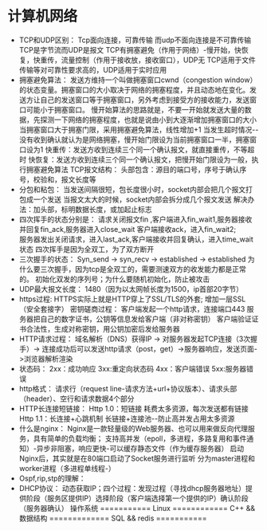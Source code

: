 计算机网络
============
* TCP和UDP区别： 
  Tcp面向连接，可靠传输 而udp不面向连接是不可靠传输
  TCP是字节流而UDP是报文
  TCP有拥塞避免（作用于网络）-慢开始，快恢复，快重传，流量控制（作用于接收放，接收窗口），UDP无 
  TCP适用于文件传输等对可靠性要求高的，UDP适用于实时应用 
* 拥塞避免算法： 
发送方维持一个叫做拥塞窗口cwnd（congestion window）的状态变量。拥塞窗口的大小取决于网络的拥塞程度，并且动态地在变化。发送方让自己的发送窗口等于拥塞窗口，另外考虑到接受方的接收能力，发送窗口可能小于拥塞窗口。 
慢开始算法的思路就是，不要一开始就发送大量的数据，先探测一下网络的拥塞程度，也就是说由小到大逐渐增加拥塞窗口的大小 
当拥塞窗口大于拥塞门限，采用拥塞避免算法，线性增加+1 
当发生超时情况--没有收到确认就认为是网络拥塞，慢开始门限设为当前拥塞窗口一半，拥塞窗口设为1 
快重传：发送方收到连续三个同一个确认报文，就直接重传，不等超时 
快恢复：发送方收到连续三个同一个确认报文，把慢开始门限设为一般，执行拥塞避免算法 
TCP报文结构： 
头部包含：源目的端口号，序号于确认序号，校验和，报文长度等 
* 分包和粘包： 
当发送间隔很短，包长度很小时，socket内部会把几个报文打包成一个发送 
当报文太大的时候，socket内部会拆分成几个报文发送 
解决办法：加头部，标明数据长度，或加起止标志 
* 四次挥手的状态分别是： 
请求关闭报文fin ,客户端进入fin_wait1,服务器接收并回复fin_ack,服务器进入close_wait 
客户端接收ack，进入fin_wait2;  
服务器发出关闭请求，进入last_ack,客户端接收并回复确认，进入time_wait状态 
四次挥手是因为全双工，为了双方断开 
* 三次握手的状态： 
Syn_send -> syn_recv -> established -> established 
为什么要三次握手，因为tcp是全双工的，需要测速双方的收发能力都是正常的。 
初始化双发的序列号；为什么要随机初始化，防止被攻击 
* UDP最大报文长度：
1480（因为以太网帧长度为1500，ip首部20字节） 
* https过程: 
HTTPS实际上就是HTTP穿上了SSL/TLS的外套; 增加一层SSL（安全套接字） 
密钥磋商过程： 
客户端发起一个http请求，连接端口443 
服务器把自己的数字证书，公钥等信息发给客户端（非对称密钥） 
客户端验证证书合法性，生成对称密钥，用公钥加密后发给服务器 
* HTTP请求过程： 
域名解析（DNS）获得IP -> 对服务器发起TCP连接（3次握手）-> 连接成功后可以发送http请求（post，get）->服务器响应，发送页面->浏览器解析渲染 
* 状态码： 
2xx：成功响应 3xx:重定向状态码 4xx：客户端错误 5xx:服务器错误 
* http格式： 
请求行（request line-请求方法+url+协议版本）、请求头部（header）、空行和请求数据4个部分 
* HTTP长连接短链接： 
Http 1.0：短链接 耗费太多资源，每次发送都有链接 
Http 1.1：长连接+心跳机制 
长链接+连接池--防止高并发占用太多资源 
* 什么是nginx： 
Nginx是一款轻量级的Web服务器、也可以用来做反向代理服务，具有简单的负载均衡； 
支持高并发（epoll，多进程，多路复用和事件通知）-异步非阻塞，响应更快-可以缓存静态文件（作为缓存服务器） 
启动Nginx后，其实就是在80端口启动了Socket服务进行监听 
分为master进程和worker进程（多进程单线程-） 
* Ospf,rip,stp的理解： 
* DHCP协议： 
动态获取IP；四个过程：发现过程（寻找dhcp服务器地址）提供阶段（服务区提供IP）选择阶段（客户端选择第一个提供的IP）确认阶段（服务器确认） 
操作系统 
===========
Linux 
============
C++ && 数据结构
=============
SQL && redis
===========
